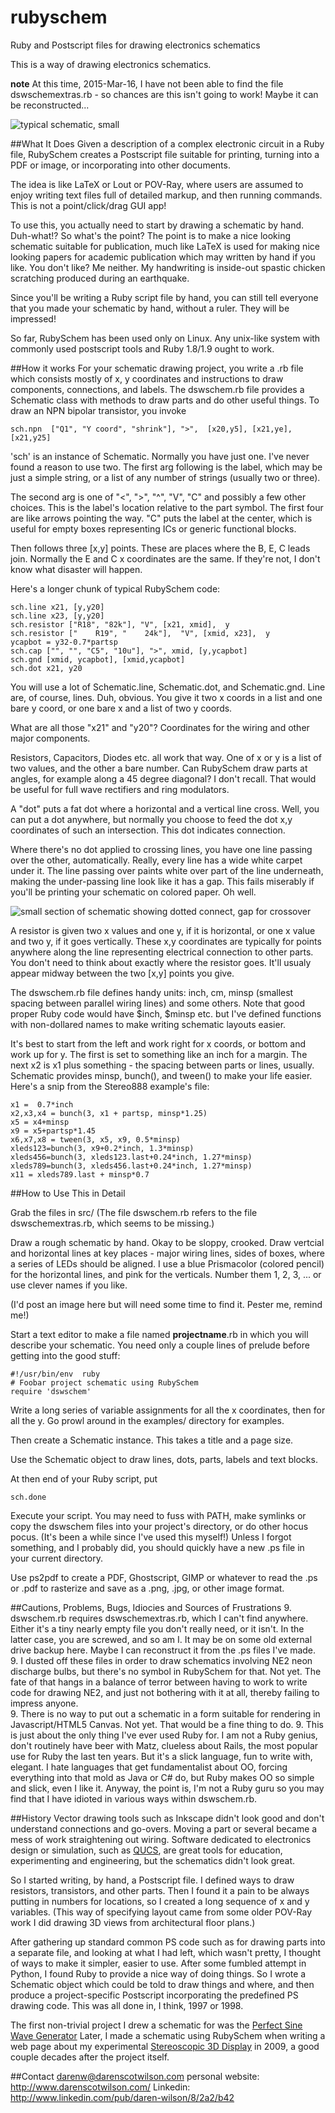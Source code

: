 # rubyschem
Ruby and Postscript files for drawing electronics schematics

This is a way of drawing electronics schematics.

**note** At this time, 2015-Mar-16, I have not been able to find the file dswschemextras.rb - so chances are this isn't going to work!  Maybe it can be reconstructed...

![typical schematic, small](examples/stereo888/stereo888small.jpg)

##What It Does
Given a description of a complex electronic circuit in a Ruby file, RubySchem creates a Postscript file suitable for printing, turning into a PDF or image, or incorporating into other documents.   

The idea is like LaTeX or Lout or POV-Ray, where users are assumed to enjoy writing text files full of detailed markup, and then running commands.   This is not a point/click/drag GUI app!  

To use this, you actually need to start by drawing a schematic by hand.  Duh-what!?  So what's the point?  The point is to make a nice looking schematic suitable for publication, much like LaTeX is used for making nice looking papers for academic publication which may written by hand if you like. You don't like?   Me neither. My handwriting is inside-out spastic chicken scratching produced during an earthquake.  

Since you'll be writing a Ruby script file by hand, you can still tell everyone that you made your schematic by hand, without a ruler.  They will be impressed!  

So far, RubySchem has been used only on Linux.  Any unix-like system with commonly used postscript tools and Ruby 1.8/1.9 ought to work. 


##How it works
For your schematic drawing project, you write a .rb file which consists mostly of x, y coordinates and instructions to draw components, connections, and labels.   The dswschem.rb file provides a Schematic class with methods to draw parts and do other useful things.  To draw an NPN bipolar transistor, you invoke 

    sch.npn  ["Q1", "Y coord", "shrink"], ">",  [x20,y5], [x21,ye], [x21,y25]  

'sch' is an instance of Schematic.  Normally you have just one. I've never found a reason to use two.  The first arg following is the label, which may be just a simple string, or a list of any number of strings (usually two or three).

The second arg is one of "<", ">", "^", "V", "C" and possibly a few other choices.  This is the label's location relative to the part symbol.  The first four are like arrows pointing the way.   "C" puts the label at the center, which is useful for empty boxes representing ICs or generic functional blocks.

Then follows three [x,y] points.  These are places where the B, E, C leads join.  Normally the E and C x coordinates are the same.  If they're not, I don't know what disaster will happen.  

    
Here's a longer chunk of typical RubySchem code:

    sch.line x21, [y,y20]
    sch.line x23, [y,y20]
    sch.resistor ["R18", "82k"], "V", [x21, xmid],  y
    sch.resistor ["    R19", "    24k"],  "V", [xmid, x23],  y
    ycapbot = y32-0.7*partsp
    sch.cap ["", "", "C5", "10u"], ">", xmid, [y,ycapbot]
    sch.gnd [xmid, ycapbot], [xmid,ycapbot]
    sch.dot x21, y20


You will use a lot of Schematic.line, Schematic.dot, and Schematic.gnd.   Line are, of course, lines. Duh, obvious.  You give it two x coords in a list and one bare y coord, or one bare x and a list of two y coords.

What are all those "x21" and "y20"?  Coordinates for the wiring and other major components.

Resistors, Capacitors, Diodes etc. all work that way.  One of x or y is a list of two values, and the other a bare number.   Can RubySchem draw parts at angles, for example along a 45 degree diagonal?  I don't recall.  That would be useful for full wave rectifiers and ring modulators.

A "dot" puts a fat dot where a horizontal and a vertical line cross. Well, you can put a dot anywhere, but normally you choose to feed the dot x,y coordinates of such an intersection. This dot indicates connection.

Where there's no dot applied to crossing lines, you have one line passing over the other, automatically.  Really, every line has a wide white carpet under it.  The line passing over paints white over part of the line underneath, making the under-passing line look like it has a gap.  This fails miserably if you'll be printing your schematic on colored paper. Oh well.

![small section of schematic showing dotted connect, gap for crossover](dotgap.png)

A resistor is given two x values and one y, if it is horizontal, or one x value and two y, if it goes vertically.   These x,y coordinates are typically for points anywhere along the line representing electrical connection to other parts.  You don't need to think about exactly where the resistor goes.  It'll usualy appear midway between the two [x,y] points you give.

The dswschem.rb file defines handy units:  inch, cm, minsp (smallest spacing between parallel wiring lines) and some others.   Note that good proper Ruby code would have $inch, $minsp etc. but I've defined functions with non-dollared names to make writing schematic layouts easier.

It's best to start from the left and work right for x coords, or bottom and work up for y.  The first is set to something like an inch for a margin.  The next x2 is x1 plus something - the spacing between parts or lines, usually. Schematic provides minsp, bunch(), and tween() to make your life easier.  Here's a snip from the Stereo888 example's file:

    x1 =  0.7*inch
    x2,x3,x4 = bunch(3, x1 + partsp, minsp*1.25)
    x5 = x4+minsp
    x9 = x5+partsp*1.45
    x6,x7,x8 = tween(3, x5, x9, 0.5*minsp)
    xleds123=bunch(3, x9+0.2*inch, 1.3*minsp)
    xleds456=bunch(3, xleds123.last+0.24*inch, 1.27*minsp)
    xleds789=bunch(3, xleds456.last+0.24*inch, 1.27*minsp)
    x11 = xleds789.last + minsp*0.7



##How to Use This in Detail

Grab the files in src/
(The file dswschem.rb refers to the file dswschemextras.rb, which seems to be missing.)

Draw a rough schematic by hand.  Okay to be sloppy, crooked.   Draw vertcial and horizontal lines at key places - major wiring lines, sides of boxes, where a series of LEDs should be aligned.   I use a blue Prismacolor (colored pencil) for the horizontal lines, and pink for the verticals.  Number them 1, 2, 3, ... or use clever names if you like.

(I'd post an image here but will need some time to find it. Pester me, remind me!)

Start a text editor to make a file named __projectname__.rb in which you will describe your schematic.   You need only a couple lines of prelude before getting into the good stuff:

    #!/usr/bin/env  ruby  
    # Foobar project schematic using RubySchem
    require 'dswschem'  


Write a long series of variable assignments for all the x coordinates, then for all the y.
Go prowl around in the examples/ directory for examples.

Then create a Schematic instance.  This takes a title and a page size.  

Use the Schematic object to draw lines, dots, parts, labels and text blocks. 

At then end of your Ruby script, put

    sch.done
    
Execute your script.  You may need to fuss with PATH, make symlinks or copy the dswschem files into your project's directory, or do other hocus pocus.  (It's been a while since I've used this myself!)   Unless I forgot something, and I probably did, you should quickly have a new .ps file in your current directory.   

Use ps2pdf to create a PDF, Ghostscript, GIMP or whatever to read the .ps or .pdf to rasterize and save as a .png, .jpg, or other image format.


##Cautions, Problems, Bugs, Idiocies and Sources of Frustrations
9. dswschem.rb requires dswschemextras.rb, which I can't find anywhere.  Either it's a tiny nearly empty file you don't really need, or it isn't.  In the latter case, you are screwed, and so am I.   It may be on some old external drive backup here.  Maybe I can reconstruct it from the .ps files I've made.
9. I dusted off these files in order to draw schematics involving NE2 neon discharge bulbs, but there's no symbol in RubySchem for that. Not yet.  The fate of that hangs in a balance of terror between having to work to write code for drawing NE2, and just not bothering with it at all, thereby failing to impress anyone.  
9. There is no way to put out a schematic in a form suitable for rendering in Javascript/HTML5 Canvas.  Not yet.  That would be a fine thing to do.
9. This is just about the only thing I've ever used Ruby for.  I am not a Ruby genius, don't routinely have beer with Matz, clueless about Rails, the most popular use for Ruby the last ten years.   But it's a slick language, fun to write with, elegant.  I hate languages that get fundamentalist about OO, forcing everything into that mold as Java or C# do, but Ruby makes OO so simple and slick, even I like it.   Anyway, the point is, I'm not a Ruby guru so you may find that I have idioted in various ways within dswschem.rb.


##History
Vector drawing tools such as Inkscape didn't look good and don't understand connections and go-overs.  Moving a part or several became a mess of work straightening out wiring.  Software dedicated to electronics design or simulation, such as [QUCS](http://qucs.sourceforge.net/), are great tools for education, experimenting and engineering, but the schematics didn't look great.  

So I started writing, by hand, a Postscript file.  I defined ways to draw resistors, transistors, and other parts. Then I found it a pain to be always putting in numbers for locations, so I created a long sequence of x and y variables. (This way of specifying layout came from some older POV-Ray work I did drawing 3D views from architectural floor plans.)   

After gathering up standard common PS code such as for drawing parts into a separate file, and looking at what I had left, which wasn't pretty, I thought of ways to make it simpler, easier to use.   After some fumbled attempt in Python, I found Ruby to provide a nice way of doing things.   So I wrote a Schematic object which could be told to draw things and where, and then produce a project-specific Postscript incorporating the predefined PS drawing code.   This was all done in, I think, 1997 or 1998.

The first non-trivial project I drew a schematic for was the [Perfect Sine Wave Generator](http://www.darenscotwilson.com/spec/sine/sine.html)   Later, I made a schematic using RubySchem when writing a web page about my experimental  [Stereoscopic 3D Display](http://www.darenscotwilson.com/spec/stereo888/stereo888.html) in 2009, a good couple decades after the project itself.


##Contact
darenw@darenscotwilson.com
personal website: http://www.darenscotwilson.com/
Linkedin: http://www.linkedin.com/pub/daren-wilson/8/2a2/b42 

